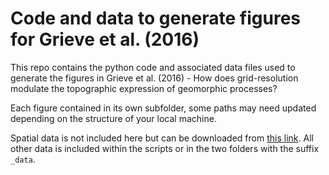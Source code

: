 # Code and data to generate figures for Grieve et al. (2016)

This repo contains the python code and associated data files used to generate the figures in Grieve et al. (2016) - How does grid-resolution modulate the topographic expression of geomorphic processes?

Each figure contained in its own subfolder, some paths may need updated depending on the structure of your local machine.

Spatial data is not included here but can be downloaded from [this link](http://www.geos.ed.ac.uk/~s0675405/Res_Data/Res_Data_Pack.zip). All other data is included within the scripts or in the two folders with the suffix `_data`.
